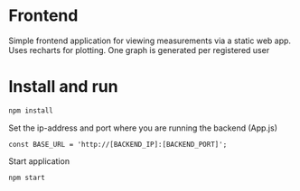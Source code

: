 # Frontend
Simple frontend application for viewing measurements via a static web app.
Uses recharts for plotting. One graph is generated per registered user


# Install and run

```sh
npm install
```

Set the ip-address and port where you are running the backend (App.js)
```
const BASE_URL = 'http://[BACKEND_IP]:[BACKEND_PORT]';
```


Start application
```
npm start
```

